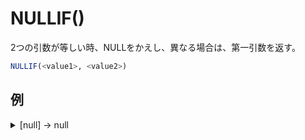 # NULLIF()

2つの引数が等しい時、NULLをかえし、異なる場合は、第一引数を返す。

```sql
NULLIF(<value1>, <value2>)
```

## 例

<details><summary>[null] -> null</summary>

```sql
NULLIF(jsonb_agg(column_or_null), '[null]');
```

</details>
